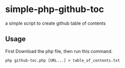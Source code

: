 # simple-php-github-toc
a simple script to create github table of contents

## Usage

First Download the php file, then run this command.

```
php github-toc.php [URL...] > table_of_contents.txt
```
